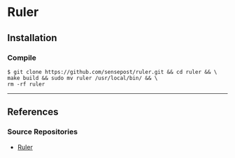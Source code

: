 # Ruler

## Installation

### Compile

```
$ git clone https://github.com/sensepost/ruler.git && cd ruler && \
make build && sudo mv ruler /usr/local/bin/ && \
rm -rf ruler
```

---
## References

### Source Repositories

- [Ruler](https://github.com/sensepost/ruler)
